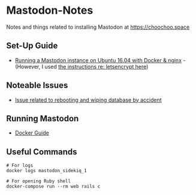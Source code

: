 # Mastodon-Notes
Notes and things related to installing Mastodon at https://choochoo.space

## Set-Up Guide
* [Running a Mastodon instance on Ubuntu 16.04 with Docker & nginx](https://github.com/ummjackson/mastodon-guide/blob/master/up-and-running.md) - (However, I used [the instructions re: letsencrypt here](https://www.makeuseof.com/tag/social-network-set-mastodon-instance-linux/))

## Noteable Issues
* [Issue related to rebooting and wiping database by accident](https://github.com/tootsuite/mastodon/issues/1376)

## Running Mastodon
* [Docker Guide](https://github.com/tootsuite/documentation/blob/master/Running-Mastodon/Docker-Guide.md)

## Useful Commands

```shell
# For logs
docker logs mastodon_sidekiq_1

# For opening Ruby shell
docker-compose run --rm web rails c
```
